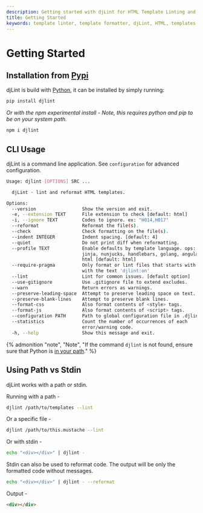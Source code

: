 ```yaml
---
description: Getting started with djLint for HTML Template Linting and Formatting. Take advantage of the easy cli interface and many formatter options.
title: Getting Started
keywords: template linter, template formatter, djLint, HTML, templates, formatter, linter, usage
---
```


# Getting Started

## Installation from [Pypi](https://pypi.org/project/djlint/)

djLint is build with [Python](https://python.org), it can be installed by simply running:

```bash
pip install djlint
```

_Or with the npm experimental install - Note, this requires python and pip to be on your system path._

```bash
npm i djlint
```

## CLI Usage

djLint is a command line application. See `configuration` for advanced configuration.

```bash
Usage: djlint [OPTIONS] SRC ...

  djLint · lint and reformat HTML templates.

Options:
  --version                 Show the version and exit.
  -e, --extension TEXT      File extension to check [default: html]
  -i, --ignore TEXT         Codes to ignore. ex: "H014,H017"
  --reformat                Reformat the file(s).
  --check                   Check formatting on the file(s).
  --indent INTEGER          Indent spacing. [default: 4]
  --quiet                   Do not print diff when reformatting.
  --profile TEXT            Enable defaults by template language. ops: django,
                            jinja, nunjucks, handlebars, golang, angular,
                            html [default: html]
  --require-pragma          Only format or lint files that starts with a comment
                            with the text 'djlint:on'
  --lint                    Lint for common issues. [default option]
  --use-gitignore           Use .gitignore file to extend excludes.
  --warn                    Return errors as warnings.
  --preserve-leading-space  Attempt to preserve leading space on text.
  --preserve-blank-lines    Attempt to preserve blank lines.
  --format-css              Also format contents of <style> tags.
  --format-js               Also format contents of <script> tags.
  --configuration PATH      Path to global configuration file in .djlintrc format
  --statistics              Count the number of occurrences of each
                            error/warning code.
  -h, --help                Show this message and exit.
```

{% admonition
   "note",
   "Note",
   "If the command `djlint` is not found, ensure sure that Python is [in your path](https://www.geeksforgeeks.org/how-to-add-python-to-windows-path/)."
%}

## Using Path vs Stdin

djLint works with a path or stdin.

Running with a path -

```bash
djlint /path/to/templates --lint
```

Or a specific file -

```bash
djlint /path/to/this.mustache --lint
```

Or with stdin -

```bash
echo "<div></div>" | djlint -
```

Stdin can also be used to reformat code. The output will be only the formatted code without messages.

```bash
echo "<div></div>" | djlint - --reformat
```

Output -

```html
<div></div>
```
